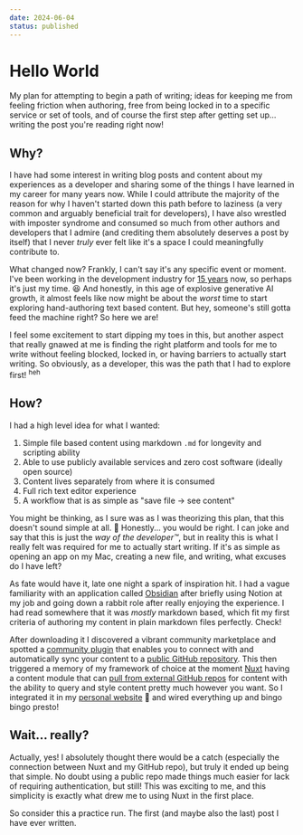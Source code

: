 ```yaml
---
date: 2024-06-04
status: published
---
```

# Hello World

My plan for attempting to begin a path of writing; ideas for keeping me from feeling friction when authoring, free from being locked in to a specific service or set of tools, and of course the first step after getting set up... writing the post you're reading right now!
## Why?

I have had some interest in writing blog posts and content about my experiences as a developer and sharing some of the things I have learned in my career for many years now. While I could attribute the majority of the reason for why I haven't started down this path before to laziness (a very common and arguably beneficial trait for developers), I have also wrestled with imposter syndrome and consumed so much from other authors and developers that I admire (and crediting them absolutely deserves a post by itself) that I never *truly* ever felt like it's a space I could meaningfully contribute to.

What changed now? Frankly, I can't say it's any specific event or moment. I've been working in the development industry for [15 years](https://www.linkedin.com/in/danielbwaltz/) now, so perhaps it's just my time. 😆 And honestly, in this age of explosive generative AI growth, it almost feels like now might be about the *worst* time to start exploring hand-authoring text based content. But hey, someone's still gotta feed the machine right? So here we are!

I feel some excitement to start dipping my toes in this, but another aspect that really gnawed at me is finding the right platform and tools for me to write without feeling blocked, locked in, or having barriers to actually start writing. So obviously, as a developer, this was the path that I had to explore first! <sup>heh</sup>
## How?

I had a high level idea for what I wanted:

1. Simple file based content using markdown `.md` for longevity and scripting ability
2. Able to use publicly available services and zero cost software (ideally open source)
3. Content lives separately from where it is consumed
4. Full rich text editor experience
5. A workflow that is as simple as "save file → see content"

You might be thinking, as I sure was as I was theorizing this plan, that this doesn't sound simple at all. 👀 Honestly... you would be right. I can joke and say that this is just the *way of the developer™️*, but in reality this is what I really felt was required for me to actually start writing. If it's as simple as opening an app on my Mac, creating a new file, and writing, what excuses do I have left?

As fate would have it, late one night a spark of inspiration hit. I had a vague familiarity with an application called [Obsidian](https://obsidian.md/) after briefly using Notion at my job and going down a rabbit role after really enjoying the experience. I had read somewhere that it was *mostly* markdown based, which fit my first criteria of authoring my content in plain markdown files perfectly. Check!

After downloading it I discovered a vibrant community marketplace and spotted a [community plugin](https://github.com/denolehov/obsidian-git) that enables you to connect with and automatically sync your content to a [public GitHub repository](https://github.com/danielwaltz/content). This then triggered a memory of my framework of choice at the moment [Nuxt](https://nuxt.com/) having a content module that can [pull from external GitHub repos](https://content.nuxt.com/get-started/configuration#sources) for content with the ability to query and style content pretty much however you want. So I integrated it in my [personal website](https://github.com/danielwaltz/daniel-waltz) 👋 and wired everything up and bingo bingo presto!

## Wait... really?

Actually, yes! I absolutely thought there would be a catch (especially the connection between Nuxt and my GitHub repo), but truly it ended up being that simple. No doubt using a public repo made things much easier for lack of requiring authentication, but still! This was exciting to me, and this simplicity is exactly what drew me to using Nuxt in the first place.

So consider this a practice run. The first (and maybe also the last) post I have ever written.
